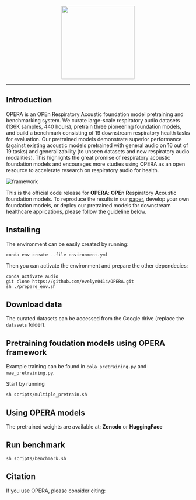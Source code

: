 <div align="center">
  <a href="https://github.com/evelyn0414/OPERA"> <img width="200px" height="200px" src="https://github.com/evelyn0414/OPERA/assets/61721952/6d17e3e7-5b3f-4e0b-991a-1cc02c5434dc"></a>
</div>


-----------------------------------------

## Introduction

OPERA is an OPEn Respiratory Acoustic foundation model pretraining and benchmarking system. We curate large-scale respiratory audio datasets (136K samples, 440 hours), pretrain three pioneering foundation models, and build a benchmark consisting of 19 downstream respiratory health tasks for evaluation. Our pretrained models demonstrate superior performance (against existing acoustic models pretrained with general audio on 16 out of 19 tasks) and generalizability (to unseen datasets and new respiratory audio modalities). This highlights the great promise of respiratory acoustic foundation models and encourages more studies using OPERA as an open resource to accelerate research on respiratory audio for health.

![framework](https://github.com/evelyn0414/OPERA/assets/61721952/30c6ed72-1720-4c2e-9351-79d48f03d3a4)


This is the official code release for **OPERA**: **OPE**n **R**espiratory **A**coustic foundation models. To reproduce the results in our [paper](), develop your own foundation models, or deploy our pretrained models for downstream healthcare applications, please follow the guideline below.


## Installing

The environment can be easily created by running:
```
conda env create --file environment.yml
```

Then you can activate the environment and prepare the other dependecies:

```
conda activate audio
git clone https://github.com/evelyn0414/OPERA.git
sh ./prepare_env.sh
```


## Download data
The curated datasets can be accessed from the Google drive (replace the `datasets` folder). 


## Pretraining foudation models using OPERA framework

Example training can be found in  `cola_pretraining.py` and `mae_pretraining.py`.

Start by running 

```
sh scripts/multiple_pretrain.sh
```

## Using OPERA models

The pretrained weights are available at:
__Zenodo__ or __HuggingFace__


## Run benchmark

 ```
sh scripts/benchmark.sh
```


## Citation

If you use OPERA, please consider citing:

```
```
